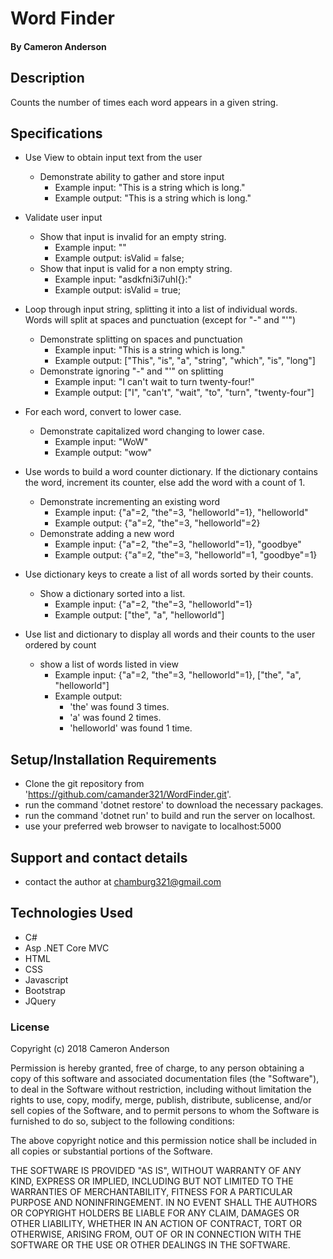 
# Word Finder

#### By Cameron Anderson

## Description
Counts the number of times each word appears in a given string.

## Specifications

- Use View to obtain input text from the user
  - Demonstrate ability to gather and store input
    - Example input: "This is a string which is long."
    - Example output: "This is a string which is long."
    
- Validate user input
  - Show that input is invalid for an empty string.
    - Example input: ""
    - Example output: isValid = false;
  - Show that input is valid for a non empty string.
    - Example input: "asdkfni3i7uhl{}:"
    - Example output: isValid = true;
    
- Loop through input string, splitting it into a list of individual words. Words will split at spaces and punctuation (except for "-" and "'")
  - Demonstrate splitting on spaces and punctuation
    - Example input: "This is a string which is long."
    - Example output: ["This", "is", "a", "string", "which", "is", "long"]
  - Demonstrate ignoring "-" and "'" on splitting
    - Example input: "I can't wait to turn twenty-four!"
    - Example output: ["I", "can't", "wait", "to", "turn", "twenty-four"]
    
- For each word, convert to lower case.
  - Demonstrate capitalized word changing to lower case.
    - Example input: "WoW"
    - Example output: "wow"
    
- Use words to build a word counter dictionary. If the dictionary contains the word, increment its counter, else add the word with a count of 1.
  - Demonstrate incrementing an existing word
    - Example input: {"a"=2, "the"=3, "helloworld"=1}, "helloworld"
    - Example output: {"a"=2, "the"=3, "helloworld"=2}
  - Demonstrate adding a new word
    - Example input: {"a"=2, "the"=3, "helloworld"=1}, "goodbye"
    - Example output: {"a"=2, "the"=3, "helloworld"=1, "goodbye"=1}
    
- Use dictionary keys to create a list of all words sorted by their counts.
  - Show a dictionary sorted into a list.
    - Example input: {"a"=2, "the"=3, "helloworld"=1}
    - Example output: ["the", "a", "helloworld"]
    
- Use list and dictionary to display all words and their counts to the user ordered by count
  - show a list of words listed in view
    - Example input: {"a"=2, "the"=3, "helloworld"=1}, ["the", "a", "helloworld"]
    - Example output: 
      - 'the' was found 3 times.
      - 'a' was found 2 times.
      - 'helloworld' was found 1 time.


## Setup/Installation Requirements

* Clone the git repository from 'https://github.com/camander321/WordFinder.git'.
* run the command 'dotnet restore' to download the necessary packages.
* run the command 'dotnet run' to build and run the server on localhost.
* use your preferred web browser to navigate to localhost:5000


## Support and contact details

* contact the author at chamburg321@gmail.com

## Technologies Used

* C#
* Asp .NET Core MVC
* HTML
* CSS
* Javascript
* Bootstrap
* JQuery

### License

Copyright (c) 2018 Cameron Anderson

Permission is hereby granted, free of charge, to any person obtaining a copy of this software and associated documentation files (the "Software"), to deal in the Software without restriction, including without limitation the rights to use, copy, modify, merge, publish, distribute, sublicense, and/or sell copies of the Software, and to permit persons to whom the Software is furnished to do so, subject to the following conditions:

The above copyright notice and this permission notice shall be included in all copies or substantial portions of the Software.

THE SOFTWARE IS PROVIDED "AS IS", WITHOUT WARRANTY OF ANY KIND, EXPRESS OR IMPLIED, INCLUDING BUT NOT LIMITED TO THE WARRANTIES OF MERCHANTABILITY, FITNESS FOR A PARTICULAR PURPOSE AND NONINFRINGEMENT. IN NO EVENT SHALL THE AUTHORS OR COPYRIGHT HOLDERS BE LIABLE FOR ANY CLAIM, DAMAGES OR OTHER LIABILITY, WHETHER IN AN ACTION OF CONTRACT, TORT OR OTHERWISE, ARISING FROM, OUT OF OR IN CONNECTION WITH THE SOFTWARE OR THE USE OR OTHER DEALINGS IN THE SOFTWARE.